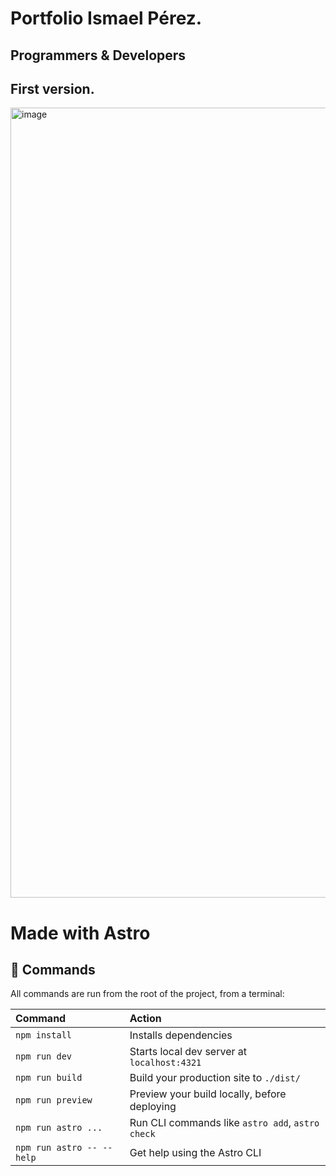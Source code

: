 # Portfolio Ismael Pérez.
## Programmers & Developers

## First version.
<img width="1875" height="1264" alt="image" src="https://github.com/user-attachments/assets/5448bac0-9251-4bdf-8bd8-2d406fe85910" />

# Made with Astro 
## 🧞 Commands

All commands are run from the root of the project, from a terminal:

| Command                   | Action                                           |
| :------------------------ | :----------------------------------------------- |
| `npm install`             | Installs dependencies                            |
| `npm run dev`             | Starts local dev server at `localhost:4321`      |
| `npm run build`           | Build your production site to `./dist/`          |
| `npm run preview`         | Preview your build locally, before deploying     |
| `npm run astro ...`       | Run CLI commands like `astro add`, `astro check` |
| `npm run astro -- --help` | Get help using the Astro CLI                     |

